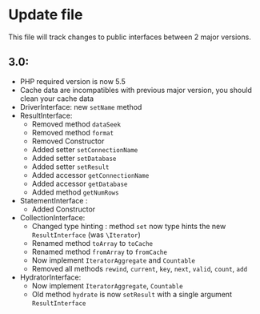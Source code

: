 # Update file
This file will track changes to public interfaces between 2 major versions.

## 3.0:
* PHP required version is now 5.5
* Cache data are incompatibles with previous major version, you should clean your cache data
* DriverInterface: new ```setName``` method
* ResultInterface:
    * Removed method ```dataSeek```
    * Removed method ```format```
    * Removed Constructor
    * Added setter ```setConnectionName```
    * Added setter ```setDatabase```
    * Added setter ```setResult```
    * Added accessor ```getConnectionName```
    * Added accessor ```getDatabase```
    * Added method ```getNumRows```
* StatementInterface :
    * Added Constructor
* CollectionInterface:
    * Changed type hinting : method ```set``` now type hints the new ```ResultInterface``` (was ```\Iterator```)
    * Renamed method ```toArray``` to ```toCache```
    * Renamed method ```fromArray``` to ```fromCache```
    * Now implement ```IteratorAggregate``` and ```Countable```
    * Removed all methods ```rewind```, ```current```, ```key```, ```next```, ```valid```, ```count```, ```add```
* HydratorInterface:
    * Now implement ```IteratorAggregate```, ```Countable```
    * Old method ```hydrate``` is now ```setResult``` with a single argument ```ResultInterface```
